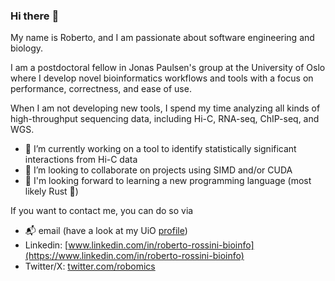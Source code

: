 <!--
Copyright (C) 2024 Roberto Rossini <roberros@uio.no>

SPDX-License-Identifier: CC0-1.0
-->

### Hi there :wave:

My name is Roberto, and I am passionate about software engineering and biology.

I am a postdoctoral fellow in Jonas Paulsen's group at the University of Oslo where I develop novel bioinformatics workflows and tools with a focus on performance, correctness, and ease of use.

When I am not developing new tools, I spend my time analyzing all kinds of high-throughput sequencing data, including Hi-C, RNA-seq, ChIP-seq, and WGS.

- 🔭 I’m currently working on a tool to identify statistically significant interactions from Hi-C data
- 👯 I’m looking to collaborate on projects using SIMD and/or CUDA
- 🌱 I'm looking forward to learning a new programming language (most likely Rust 🦀)

If you want to contact me, you can do so via

- 📬 email (have a look at my UiO [profile](https://www.mn.uio.no/ibv/english/people/aca/roberros/))
- Linkedin: [www.linkedin.com/in/roberto-rossini-bioinfo](https://www.linkedin.com/in/roberto-rossini-bioinfo)
- Twitter/X: [twitter.com/robomics](https://twitter.com/robomics?lang=en)
